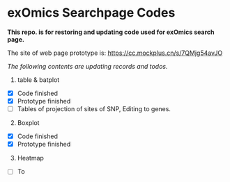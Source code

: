 # exOmics Searchpage Codes

**This repo. is for restoring and updating code used for exOmics search page.**

The site of web page prototype is: https://cc.mockplus.cn/s/7QMjg54avJO

*The following contents are updating records and todos.*

1. table & batplot

- [X] Code finished
- [X] Prototype finished
- [ ] Tables of projection of sites of SNP, Editing to genes.

2. Boxplot

- [X] Code finished
- [X] Prototype finished

3. Heatmap

- [ ] To
